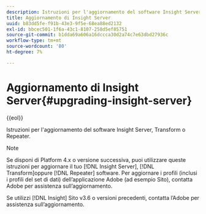 ```yaml
---
description: Istruzioni per l'aggiornamento del software Insight Server, Transform o Repeater.
title: Aggiornamento di Insight Server
uuid: b83dd5fe-f91b-43e3-9f5e-68ea88ed2132
exl-id: bbcec501-1f6a-43c1-8107-258d5ef85751
source-git-commit: b1dda69a606a16dccca30d2a74c7e63dbd27936c
workflow-type: tm+mt
source-wordcount: '80'
ht-degree: 7%

---
```


# Aggiornamento di Insight Server{#upgrading-insight-server}

{{eol}}

Istruzioni per l&#39;aggiornamento del software Insight Server, Transform o Repeater.

>[!NOTE]
>
>Se disponi di Platform 4.x o versione successiva, puoi utilizzare queste istruzioni per aggiornare il tuo [!DNL Insight Server], [!DNL Transform]oppure [!DNL Repeater] software. Per aggiornare i profili (inclusi i profili del set di dati) dell’applicazione Adobe (ad esempio Sito), contatta Adobe per assistenza sull’aggiornamento.

Se utilizzi [!DNL Insight] Sito v3.6 o versioni precedenti, contatta l’Adobe per assistenza sull’aggiornamento.
